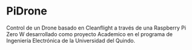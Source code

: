 # PiDrone
Control de un Drone basado en Cleanflight a través de una Raspberry Pi Zero W desarrollado como proyecto Academico en el programa de Ingeniería Electrónica de la Universidad del Quindo.

